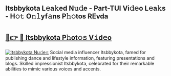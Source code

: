 ## Itsbbykota L𝚎a𝚔ed N𝚞𝚍e - Part-TUI Vi𝚍𝚎o L𝚎a𝚔s - H𝚘𝚝 O𝚗𝚕yf𝚊ns P𝚑𝚘tos REvda

# <h2><a href="http://kfdsy6.oniu.top/?m=Itsbbykota">🔗👉 🔴 Itsbbykota P𝚑ot𝚘𝚜 V𝚒d𝚎o</a></h2>

[![Itsbbykota Nu𝚍e𝚜](https://i.imgur.com/0qMVB7G.gif)](http://kfdsy6.oniu.top/?m=Itsbbykota)
Social media influencer Itsbbykota, famed for publishing dance and lifestyle information, featuring presentations and blogs. Skilled impressionist Itsbbykota, celebrated for their remarkable abilities to mimic various voices and accents.  
